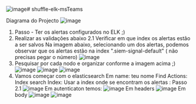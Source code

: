 ![image](https://github.com/user-attachments/assets/363c7705-d6b4-44af-9af8-f92cd49fa47b)# shuffle-elk-msTeams

Diagrama do Projecto
![image](https://github.com/user-attachments/assets/5dc1b9d0-301d-4055-a0b0-0b3b8a71a80e)
1. Passo - Ter os alertas configurados no ELK ;)
2. Realizar as validações abaixo
2.1 Verificar em que index os alertas estão a ser salvos
   Na imagem abaixo, selecionando um dos alertas, podemos observar que os alertas estão na index ".siem-signal-default" ( não precisas pegar o número)
   ![image](https://github.com/user-attachments/assets/c3488e20-ac7b-4813-9c66-c19dc5569295)
4. Pesquisar por cada nodo e organizar conforme a imagem acima ;)
   ![image](https://github.com/user-attachments/assets/4305f946-ca76-43ef-b9af-f2e5286fb8e9)
   ![image](https://github.com/user-attachments/assets/74740a22-bfa1-4c01-8996-7331506f2361)
   ![image](https://github.com/user-attachments/assets/3c22571e-af3f-4aa7-af00-c5a76cf5537d)
5. Vamos começar com o elasticsearch
   Em name: teu nome
   Find Actions: Index search
   Index: Usar a index onde se encontram os alertas : Passo 2.1
   ![image](https://github.com/user-attachments/assets/ffda3985-1b7b-4420-bfba-362414ee3a2c)
   Em autenticaton temos:
   ![image](https://github.com/user-attachments/assets/43938bb8-ba38-4925-bd54-757a2a95e6b3)
   Em headers
   ![image](https://github.com/user-attachments/assets/fa4c22a7-b922-4ae2-8503-95f92274d0a0)
   Em body
   ![image](https://github.com/user-attachments/assets/16eb7db9-2e7c-408c-b6c6-e5d033ba400d)
   ![image](https://github.com/user-attachments/assets/1edb577f-cc7c-426a-a5b1-ac9018303b2d)



   





   
